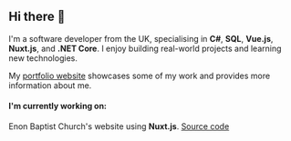 ## Hi there 👋

I'm a software developer from the UK, specialising in **C#**, **SQL**, **Vue.js**, **Nuxt.js**, and **.NET Core**. I enjoy building real-world projects and learning new technologies.

My [portfolio website](https://david-p-mitchell.uk) showcases some of my work and provides more information about me.

#### I'm currently working on:
Enon Baptist Church's website using **Nuxt.js**. [Source code](https://github.com/EnonBaptistChurch/ebcc-web-static)



<!--
**david-p-mitchell/david-p-mitchell** is a ✨ _special_ ✨ repository because its `README.md` (this file) appears on your GitHub profile.

Here are some ideas to get you started:

- 🔭 I’m currently working on ...
- 🌱 I’m currently learning ...
- 👯 I’m looking to collaborate on ...
- 🤔 I’m looking for help with ...
- 💬 Ask me about ...
- 📫 How to reach me: ...
- 😄 Pronouns: ...
- ⚡ Fun fact: ...
-->
